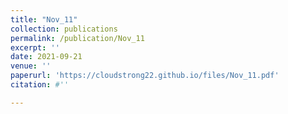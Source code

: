 ```yaml
---
title: "Nov_11"
collection: publications
permalink: /publication/Nov_11
excerpt: ''
date: 2021-09-21
venue: ''
paperurl: 'https://cloudstrong22.github.io/files/Nov_11.pdf'
citation: #''

---
```


[Download paper here]: (https://cloudstrong22.github.io/files/Nov_11.pdf)
